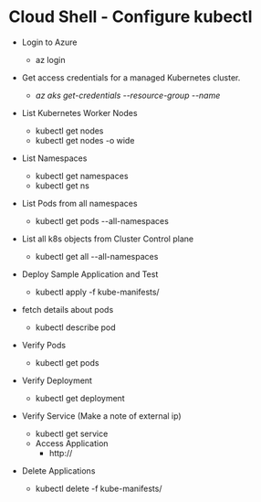 # Cloud Shell - Configure kubectl
* Login to Azure
  * az login

* Get access credentials for a managed Kubernetes cluster.
  * _az aks get-credentials --resource-group <Resource-Group-Name> --name <Cluster-Name>_
  
* List Kubernetes Worker Nodes
  * kubectl get nodes
  * kubectl get nodes -o wide

* List Namespaces
  * kubectl get namespaces
  * kubectl get ns

* List Pods from all namespaces
  * kubectl get pods --all-namespaces

* List all k8s objects from Cluster Control plane
  * kubectl get all --all-namespaces
  
* Deploy Sample Application and Test
  * kubectl apply -f kube-manifests/
  
* fetch details about pods
  * kubectl describe pod <Pod-Name>

* Verify Pods
  * kubectl get pods

* Verify Deployment
  * kubectl get deployment

* Verify Service (Make a note of external ip)
  * kubectl get service
  * Access Application
	* http://<External-IP-from-get-service-output>
  
* Delete Applications
  * kubectl delete -f kube-manifests/  
